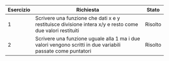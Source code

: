 Esercizio | Richiesta | Stato
--------- | --------- | -----
1 | Scrivere una funzione che dati x e y restituisce divisione intera x/y e resto come due valori restituiti | Risolto
2 | Scrivere una funzione uguale alla 1 ma i due valori vengono scritti in due variabili passate come puntatori | Risolto

